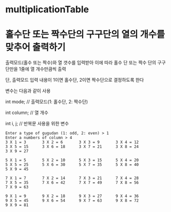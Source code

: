 # multiplicationTable

# 홀수단 또는 짝수단의 구구단의 열의 개수를 맞추어 출력하기

출력모드(홀수 또는 짝수)와 열 갯수를 입력받아 이에 따라 홀수 단 또는 짝수 단의 구구단만을 1줄에 열 개수만큼씩 출력

단, 출력모드 입력 내용이 1이면 홀수단, 2이면 짝수단으로 결정하도록 한다

변수는 다음과 같이 사용 

int mode; // 출력모드(1: 홀수단, 2: 짝수단) 

int column; // 열 개수 

int i, j; // 반복문 사용을 위한 변수 

```
Enter a type of gugudan (1: odd, 2: even) > 1
Enter a numbers of column > 4
3 X 1 = 3       3 X 2 = 6       3 X 3 = 9       3 X 4 = 12
3 X 5 = 15      3 X 6 = 18      3 X 7 = 21      3 X 8 = 24
3 X 9 = 27

5 X 1 = 5       5 X 2 = 10      5 X 3 = 15      5 X 4 = 20
5 X 5 = 25      5 X 6 = 30      5 X 7 = 35      5 X 8 = 40
5 X 9 = 45

7 X 1 = 7       7 X 2 = 14      7 X 3 = 21      7 X 4 = 28
7 X 5 = 35      7 X 6 = 42      7 X 7 = 49      7 X 8 = 56
7 X 9 = 63

9 X 1 = 9       9 X 2 = 18      9 X 3 = 27      9 X 4 = 36
9 X 5 = 45      9 X 6 = 54      9 X 7 = 63      9 X 8 = 72
9 X 9 = 81
```
